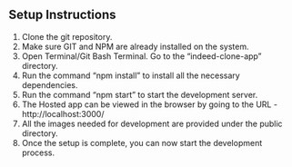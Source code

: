 ## Setup Instructions
1. Clone the git repository. 
2. Make sure GIT and NPM are already installed on the system.
3. Open Terminal/Git Bash Terminal. Go to the “indeed-clone-app” directory.
4. Run the command “npm install” to install all the necessary dependencies.
5. Run the command “npm start” to start the development server.
6. The Hosted app can be viewed in the browser by going to the URL - http://localhost:3000/
7. All the images needed for development are provided under the public directory.	
8. Once the setup is complete, you can now start the development process.